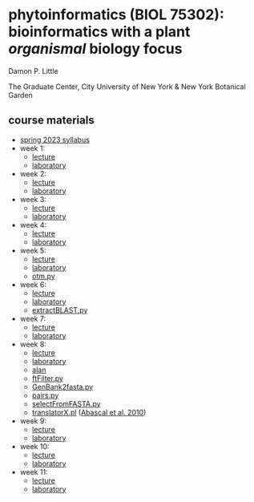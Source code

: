 # phytoinformatics (BIOL 75302): bioinformatics with a plant *organismal* biology focus

Damon P. Little

The Graduate Center, City University of New York & New York Botanical Garden


## course materials

* [spring 2023 syllabus](phytoinformatics2023-syllabus.pdf)
* week 1: 
   * [lecture](phytoinformatics2023-week01.pdf)
   * [laboratory](phytoinformatics2023-lab01.pdf)
* week 2: 
   * [lecture](phytoinformatics2023-week02.pdf)
   * [laboratory](phytoinformatics2023-lab02.pdf)
* week 3: 
   * [lecture](phytoinformatics2023-week03.pdf)
   * [laboratory](phytoinformatics2023-lab03.pdf)
* week 4: 
   * [lecture](phytoinformatics2023-week04.pdf)
   * [laboratory](phytoinformatics2023-lab04.pdf)
* week 5: 
   * [lecture](phytoinformatics2023-week05.pdf)
   * [laboratory](phytoinformatics2023-lab05.pdf)
   * [otm.py](otm.py)
* week 6: 
   * [lecture](phytoinformatics2023-week06.pdf)
   * [laboratory](phytoinformatics2023-lab06.pdf)
   * [extractBLAST.py](extractBLAST.py)
* week 7: 
   * [lecture](phytoinformatics2023-week07.pdf)
   * [laboratory](phytoinformatics2023-lab07.pdf)
* week 8: 
   * [lecture](phytoinformatics2023-week08.pdf)
   * [laboratory](phytoinformatics2023-lab08.pdf)
   * [alan](https://github.com/mpdunne/alan/blob/master/alan) 
   * [ftFilter.py](ftFilter.py)
   * [GenBank2fasta.py](GenBank2fasta.py)
   * [pairs.py](pairs.py)
   * [selectFromFASTA.py](selectFromFASTA.py) 
   * [translatorX.pl](translatorX.pl) ([Abascal et al. 2010](http://dx.doi.org/10.1093/nar/gkq291))
* week 9: 
   * [lecture](phytoinformatics2023-week09.pdf)
   * [laboratory](phytoinformatics2023-lab09.pdf)
* week 10: 
   * [lecture](phytoinformatics2023-week10.pdf)
   * [laboratory](phytoinformatics2023-lab10.pdf)
* week 11: 
   * [lecture](phytoinformatics2023-week11.pdf)
   * [laboratory](phytoinformatics2023-lab11.pdf)